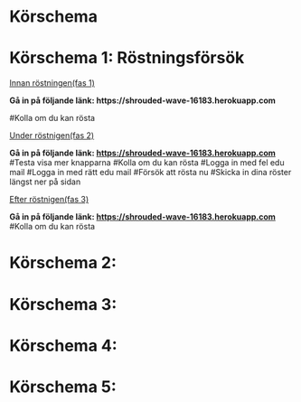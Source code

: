 # Körschema

<h1>Körschema 1: Röstningsförsök </h1>

<u>Innan röstningen(fas 1)</u>

<p><b>Gå in på följande länk: https://shrouded-wave-16183.herokuapp.com</b></p>
#Kolla om du kan rösta

<p><u>Under röstnigen(fas 2)</u></p>

<b>Gå in på följande länk: https://shrouded-wave-16183.herokuapp.com</b>
#Testa visa mer knapparna 
#Kolla om du kan rösta
#Logga in med fel edu mail
#Logga in med rätt edu mail
#Försök att rösta nu
#Skicka in dina röster längst ner på sidan

<u>Efter röstnigen(fas 3)</u>

<b>Gå in på följande länk: https://shrouded-wave-16183.herokuapp.com</b>
#Kolla om du kan rösta

<h1>Körschema 2:  </h1> 
 
<h1>Körschema 3:  </h1> 

<h1>Körschema 4:  </h1> 

<h1>Körschema 5:  </h1> 




